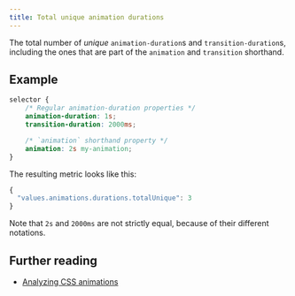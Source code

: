 ```yaml
---
title: Total unique animation durations
---
```


The total number of _unique_ `animation-duration`s and `transition-duration`s, including the ones that are part of the `animation` and `transition` shorthand.

## Example

```css
selector {
	/* Regular animation-duration properties */
	animation-duration: 1s;
	transition-duration: 2000ms;

	/* `animation` shorthand property */
	animation: 2s my-animation;
}
```

The resulting metric looks like this:

```js
{
  "values.animations.durations.totalUnique": 3
}
```

Note that `2s` and `2000ms` are not strictly equal, because of their different notations.

## Further reading

- [Analyzing CSS animations](/blog/analyzing-animations)
